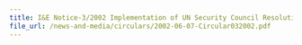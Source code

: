 ```yaml
---
title: I&E Notice-3/2002 Implementation of UN Security Council Resolution 1409 (2002) for the Export of Humanitarian Supplies to Iraq
file_url: /news-and-media/circulars/2002-06-07-Circular032002.pdf
---
```

